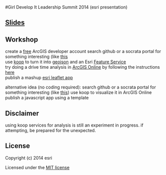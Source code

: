 #Girl Develop It Leadership Summit 2014 (esri presentation)

## [Slides](http://jgravois.github.io/gdi-esri/pres/index.html)

## Workshop
create a [free](https://developers.arcgis.com/en/sign-up/) ArcGIS developer account
search github or a socrata portal for something interesting (like [this](https://github.com/jgravois/gdi-esri/blob/master/dc-schools.geojson)<br>
use [koop](http://whispering-temple-3513.herokuapp.com) to turn it into [geojson](http://whispering-temple-3513.herokuapp.com/github/jgravois/gdi-esri/dc-schools/) and an Esri [Feature Service](http://whispering-temple-3513.herokuapp.com/github/jgravois/gdi-esri/dc-schools/arcgis/rest/services/FeatureServer/0)<br>
try doing a drive time analysis in [ArcGIS Online](http://esrihack.maps.arcgis.com/home/webmap/viewer.html?webmap=0d3e85d946824ac783692a54b317e4a3) by following the instructions [here](http://doc.arcgis.com/en/arcgis-online/use-maps/use-analysis-tools.htm)<br>
publish a mashup [esri leaflet app](http://jgravois.github.io/gdi-esri/demo.html)<br>

alternative idea (no coding required):
search github or a socrata portal for something interesting (like [this](https://github.com/jgravois/gdi-esri/blob/master/dc-schools.geojson))
use koop to visualize it in ArcGIS Online
publish a javascript app using a template

## Disclaimer
using koop services for analysis is still an experiment in progress.  if attempting, be prepared for the unexpected.

## License

Copyright (c) 2014 esri

Licensed under the [MIT license](http://opensource.org/licenses/MIT)
